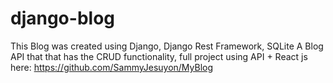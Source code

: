 # django-blog
This Blog was created using Django, Django Rest Framework, SQLite
A Blog API that that has the CRUD functionality, full project using API + React js here: https://github.com/SammyJesuyon/MyBlog
